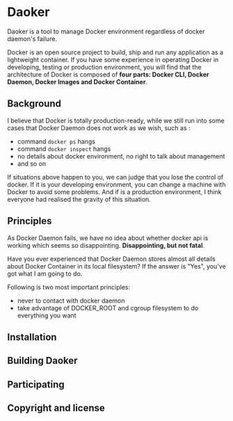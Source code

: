 # Daoker
Daoker is a tool to manage Docker environment regardless of docker daemon's failure.

Docker is an open source project to build, ship and run any application as a 
lightweight container. If you have some experience in operating Docker in developing,
testing or production environment, you will find that the architecture of Docker is
composed of **four parts: Docker CLI, Docker Daemon, Docker Images and Docker Container**.

## Background
I believe that Docker is totally production-ready, while we still run into some cases
that Docker Daemon does not work as we wish, such as :

* command `docker ps` hangs
* command `docker inspect` hangs
* no details about docker environment, no right to talk about management
* and so on

If situations above happen to you, we can judge that you lose the control of docker.
If it is your developing environment, you can change a machine with Docker to avoid
some problems. And if is a production environment, I think everyone had realised the
gravity of this situation.

## Principles
As Docker Daemon fails, we have no idea about whether docker api is working which
seems so disappointing. **Disappointing, but not fatal**.

Have you ever experienced that Docker Daemon stores almost all details about Docker
Container in its local filesystem? If the answer is "Yes", you've got what I am
going to do.

Following is two most important principles:

* never to contact with docker daemon
* take advantage of DOCKER_ROOT and cgroup filesystem to do everything you want

## Installation

## Building Daoker

## Participating

## Copyright and license



